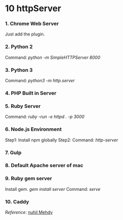 # 10 httpServer 
### 1. Chrome Web Server
Just add the plugin. 

### 2. Python 2 
 Command: *python -m SimpleHTTPServer 8000*

### 3. Python 3
Command: *python3 -m http.server*

### 4. PHP Built in Server


### 5. Ruby Server
Command: *ruby -run -e httpd . -p 3000*

### 6. Node.js Environment 
Step1: Install npm globally
Step2: 
	Command: *http-server*  
	
### 7. Gulp 

### 8. Default Apache server of mac

### 9. Ruby gem server 
Install gem.
*gem install server* 
Command: *serve*

### 10. Caddy 

*Reference:* [nuhil Mehdy](https://nuhil.net/blog/create-10-http-servers-in-10-minutes/)

